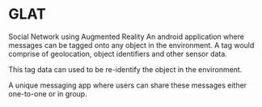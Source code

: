 # GLAT
Social Network using Augmented Reality
An android application where messages can be tagged onto any
object in the environment. A tag would comprise of geolocation,
object identifiers and other sensor data.

This tag data can used to be re-identify the object in the environment.

A unique messaging app where users can share these messages
either one-to-one or in group.
